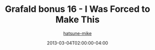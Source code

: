 ---
title: "Grafald bonus 16 - I Was Forced to Make This"
type: "image"
date: 2013-03-04T02:00:00-04:00
draft: false
categories: ["Grafald"]
image_path: "../img/2013/bonus_16.png"
alt_text: ""
author: "[hatsune-mike](https://cohost.org/hatsune-mike)"
---
